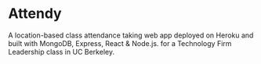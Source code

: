 # Attendy
A location-based class attendance taking web app deployed on Heroku and built with MongoDB, Express, React & Node.js. for a Technology Firm Leadership class in UC Berkeley.
